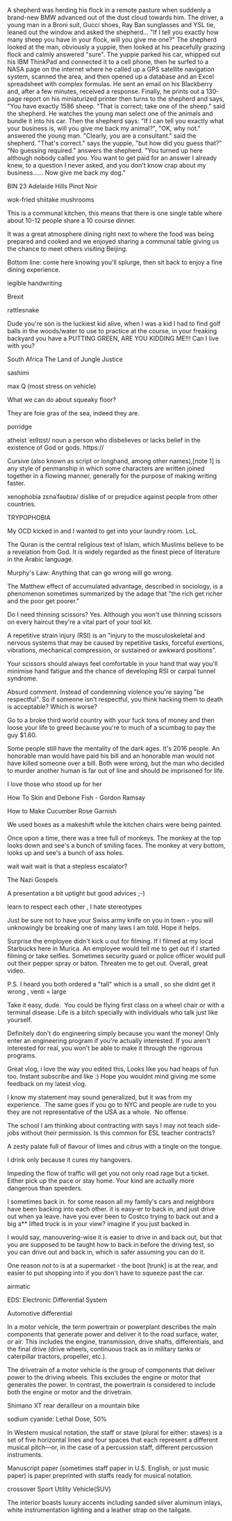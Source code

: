 A shepherd was herding his flock in a remote pasture when suddenly a
brand-new BMW advanced out of the dust cloud towards him. The driver, a
young man in a Broni suit, Gucci shoes, Ray Ban sunglasses and YSL tie,
leaned out the window and asked the shepherd... "If I tell you exactly how
many sheep you have in your flock, will you give me one?" The shepherd
looked at the man, obviously a yuppie, then looked at his peacefully
grazing flock and calmly answered "sure".
The yuppie parked his car, whipped out his IBM ThinkPad and connected it
to a cell phone, then he surfed to a NASA page on the internet where he
called up a GPS satellite navigation system, scanned the area, and then
opened up a database and an Excel spreadsheet with complex formulas. He
sent an email on his Blackberry and, after a few minutes, received a
response. Finally, he prints out a 130-page report on his miniaturized
printer then turns to the shepherd and says, "You have exactly 1586 sheep.
"That is correct; take one of the sheep." said the shepherd. He watches
the young man select one of the animals and bundle it into his car.
Then the shepherd says: "If I can tell you exactly what your business is,
will you give me back my animal?", "OK, why not." answered the young man.
"Clearly, you are a consultant." said the shepherd. "That's correct." says
the yuppie, "but how did you guess that?" "No guessing required." answers
the shepherd. "You turned up here although nobody called you. You want to
get paid for an answer I already knew, to a question I never asked, and
you don't know crap about my business...... Now give me back my dog.”


BIN 23 Adelaide Hills Pinot Noir


wok-fried shiitake mushrooms


This is a communal kitchen, this means that there is one single table where about 10-12 people share a 10 course dinner.


It was a great atmosphere dining right next to where the food was being prepared and cooked and we enjoyed sharing a communal table giving us the chance to meet others visiting Beijing.


Bottom line: come here knowing you'll splurge, then sit back to enjoy a fine dining experience. 


legible handwriting


Brexit


rattlesnake


Dude you're son is the luckiest kid alive, when I was a kid I had to find golf balls in the woods/water to use to practice at the course, in your freaking backyard you have a PUTTING GREEN, ARE YOU KIDDING ME!!! Can I live with you?﻿


South Africa The Land of Jungle Justice


sashimi


max Q (most stress on vehicle) 


What we can do about squeaky floor?﻿


They are foie gras of the sea, indeed they are.﻿


porridge


atheist ˈeɪθɪɪst/ noun
a person who disbelieves or lacks belief in the existence of God or gods. https://


Cursive (also known as script or longhand, among other names),[note 1] is any style of penmanship in which some characters are written joined together in a flowing manner, generally for the purpose of making writing faster.


xenophobia zɛnəˈfəʊbɪə/
dislike of or prejudice against people from other countries.


TRYPOPHOBIA


My OCD kicked in and I wanted to get into your laundry room. LoL.


The Quran is the central religious text of Islam, which Muslims believe to be a revelation from God. It is widely regarded as the finest piece of literature in the Arabic language.


Murphy's Law: Anything that can go wrong will go wrong.


The Matthew effect of accumulated advantage, described in sociology, is a phenomenon sometimes summarized by the adage that "the rich get richer and the poor get poorer."


Do I need thinning scissors?
Yes. Although you won't use thinning scissors on every haircut they're a vital part of your tool kit.


A repetitive strain injury (RSI) is an "injury to the musculoskeletal and nervous systems that may be caused by repetitive tasks, forceful exertions, vibrations, mechanical compression, or sustained or awkward positions".


Your scissors should always feel comfortable in your hand that way you'll minimise hand fatigue and the chance of developing RSI or carpal tunnel syndrome.


Absurd comment. Instead of condemning violence you're saying "be respectful". So if someone isn't respectful, you think hacking them to death is acceptable? Which is worse?﻿


Go to a broke third world country with your fuck tons of money and then loose your life to greed because you're to much of a scumbag to pay the guy $1.60.﻿


Some people still have the mentality of the dark ages. It's 2016 people. An honorable man would have paid his bill and an honorable man would not have killed someone over a bill. Both were wrong, but the man who decided to murder another human is far out of line and should be imprisoned for life.﻿


I love those who stood up for her﻿


How To Skin and Debone Fish - Gordon Ramsay 


How to Make Cucumber Rose Garnish 


We used boxes as a makeshift while the kitchen chairs were being painted.


Once upon a time, there was a tree full of monkeys. The monkey at the top looks down and see's a bunch of smiling faces. The monkey at very bottom, looks up and see's a bunch of ass holes.﻿


wait wait wait is that a stepless escalator?﻿


The Nazi Gospels


A presentation a bit uptight but good advices ;-)﻿


learn to respect each other , I hate stereotypes﻿


Just be sure not to have your Swiss army knife on you in town - you will unknowingly be breaking one of many laws I am told. Hope it helps. 


Surprise the employee didn't kick u out for filming. If I filmed at my local Starbucks here in Murica. An employee would tell me to get out if I started filming or take selfies. Sometimes security guard or police officer would pull out their pepper spray or baton. Threaten me to get out. Overall, great video.﻿


P.S. I heard you both ordered a "tall" which is a small , so she didnt get it wrong , venti = large﻿


Take it easy, dude.  You could be flying first class on a wheel chair or with a terminal disease. Life is a bitch specially with individuals who talk just like yourself.﻿


Definitely don't do engineering simply because you want the money! Only enter an engineering program if you're actually interested. If you aren't interested for real, you won't be able to make it through the rigorous programs.﻿


Great vlog, i love the way you edited this, Looks like you had heaps of fun too. Instant subscribe and like :) Hope you wouldnt mind giving me some feedback on my latest vlog.


I know my statement may sound generalized, but it was from my experience.  The same goes if you go to NYC and people are rude to you they are not representative of the USA as a whole.  No offense.﻿


The school I am thinking about contracting with says I may not teach side-jobs without their permission. Is this common for ESL teacher contracts?﻿


A zesty palate full of flavour of limes and citrus with a tingle on the tongue.


I drink only because it cures my hangovers.﻿


Impeding the flow of traffic will get you not only road rage but a ticket. Either pick up the pace or stay home. Your kind are actually more dangerous than speeders.


I sometimes back in. for some reason all my family's cars and neighbors have been backing into each other. it is easy-er to back in, and just drive out when ya leave. have you ever been to Costco trying to back out and a big a** lifted truck is in your view? imagine if you just backed in.


I would say, manouvering-wise it is easier to drive in and back out, but that you are supposed to be taught how to back in before the driving test, so you can drive out and back in, which is safer assuming you can do it.


One reason _not_ to is at a supermarket - the boot [trunk] is at the rear, and easier to put shopping into if you don't have to squeeze past the car.


airmatic


EDS: Electronic Differential System


Automotive differential


In a motor vehicle, the term powertrain or powerplant describes the main components that generate power and deliver it to the road surface, water, or air. This includes the engine, transmission, drive shafts, differentials, and the final drive (drive wheels, continuous track as in military tanks or caterpillar tractors, propeller, etc.).


The drivetrain of a motor vehicle is the group of components that deliver power to the driving wheels. This excludes the engine or motor that generates the power. In contrast, the powertrain is considered to include both the engine or motor and the drivetrain.


Shimano XT rear derailleur on a mountain bike


sodium cyanide: Lethal Dose, 50%


In Western musical notation, the staff or stave (plural for either: staves) is a set of five horizontal lines and four spaces that each represent a different musical pitch—or, in the case of a percussion staff, different percussion instruments.


Manuscript paper (sometimes staff paper in U.S. English, or just music paper) is paper preprinted with staffs ready for musical notation.


crossover Sport Utility Vehicle(SUV)


The interior boasts luxury accents including sanded silver aluminum inlays, white instrumentation lighting and a leather strap on the tailgate.


